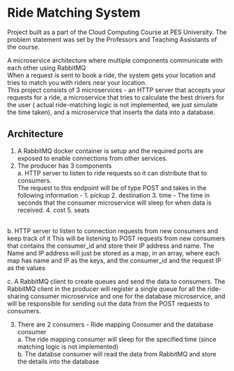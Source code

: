 # Ride Matching System 

Project built as a part of the Cloud Computing Course at PES University. The problem statement was set by the Professors and Teaching Assistants of the course.


A microservice architecture where multiple components communicate with each other using RabbitMQ <br>
When a request is sent to book a ride, the system gets your location and tries to match you with riders near your location.<br>
This project consists of 3 microservices - an HTTP server that accepts your requests for a ride, a microservice that tries to calculate the best drivers for the user ( actual ride-matching logic is not implemented, we just simulate the time taken), and a microservice that inserts the data into a database. 

## Architecture

1. A RabbitMQ docker container is setup and the required ports are exposed to enable connections from other services. <br>
2. The producer has 3 components <br>
  a.  HTTP server to listen to ride requests so it can distribute that to consumers. <br> 
  The request to this endpoint will be of type POST and takes in the following information - 
			1. pickup
			2. destination
			3. time - The time in seconds that the consumer microservice will sleep for when data is received.
			4. cost
			5. seats
<br>		
  b. HTTP server to listen to connection requests from new consumers and keep track of it
  This will be listening to POST requests from new consumers that contains the consumer_id and store their IP address and name. The Name and IP address will just be stored as a map, in an array, where each map has name and IP as the keys, and the consumer_id and the request IP as the values
  
  c. A RabbitMQ client to create queues and send the data to consumers. The RabbitMQ client in the producer will register a single queue for all the ride-sharing consumer microservice and one for the database microservice, and will be responsible for sending out the data from the POST requests to consumers.
  
3. There are 2 consumers - Ride mapping Consumer and the database consumer <br>
  a. The ride mapping consumer will sleep for the specified time (since matching logic is not implemented) <br>
  b. The databse consumer will read the data from RabbitMQ and store the details into the database
  
